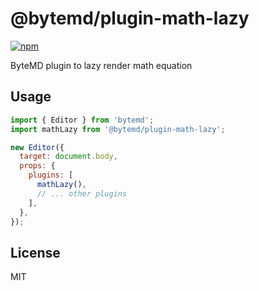 # @bytemd/plugin-math-lazy

[![npm](https://img.shields.io/npm/v/@bytemd/plugin-math-lazy.svg)](https://npm.im/@bytemd/plugin-math-lazy)

ByteMD plugin to lazy render math equation

## Usage

```js
import { Editor } from 'bytemd';
import mathLazy from '@bytemd/plugin-math-lazy';

new Editor({
  target: document.body,
  props: {
    plugins: [
      mathLazy(),
      // ... other plugins
    ],
  },
});
```

## License

MIT
